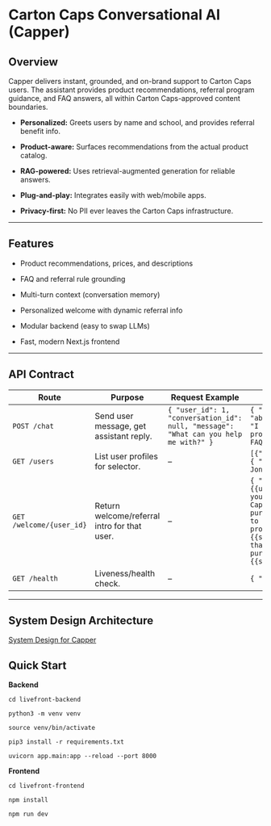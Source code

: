 
# Carton Caps Conversational AI (Capper)

    

## Overview

  

Capper delivers instant, grounded, and on-brand support to Carton Caps users. The assistant provides product recommendations, referral program guidance, and FAQ answers, all within Carton Caps-approved content boundaries.

  

-  **Personalized:** Greets users by name and school, and provides referral benefit info.

-  **Product-aware:** Surfaces recommendations from the actual product catalog.

-  **RAG-powered:** Uses retrieval-augmented generation for reliable answers.

-  **Plug-and-play:** Integrates easily with web/mobile apps.

-  **Privacy-first:** No PII ever leaves the Carton Caps infrastructure.

  

---

  

## Features

  

- Product recommendations, prices, and descriptions

- FAQ and referral rule grounding

- Multi-turn context (conversation memory)

- Personalized welcome with dynamic referral info

- Modular backend (easy to swap LLMs)

- Fast, modern Next.js frontend

  

---


## API Contract


| Route                    | Purpose                   | Request Example                                            | Response Example           |
|--------------------------|---------------------------|------------------------------------------------------------|----------------------------|
| `POST /chat`             | Send user message, get assistant reply.         | `{ "user_id": 1, "conversation_id": null, "message": "What can you help me with?" }`                        | `{ "conversation_id": "abc123-uuid", "reply": "I can help you with products, referrals, and FAQs.!" }`    |
| `GET /users`             | List user profiles for selector.        | –                                                          | `[{"id":1,"name":"Anna"},{ "id": 2, "name": "Bob Jones" }...]` |
| `GET /welcome/{user_id}` | Return welcome/referral intro for that user.  | –                                                          | `{ "messages": ["Hi {{user}}! I'm Capper, your personal Carton Caps assistant. Your purchases from us help to fund critical school programming efforts for {{school}}. Remember that a portion of your purchase goes to {{school}}!!"] }`  |
 `GET /health` | Liveness/health check.  | –                                                          | `{ "status": "ok" }`  |

---

## System Design Architecture


[System Design for Capper](https://excalidraw.com/#json=pVshaduh8uat7MxtBVWDE,Uv-TT42t_YDxBEWMw1p6gw)


## Quick Start

  

**Backend**

```
cd livefront-backend

python3 -m venv venv

source venv/bin/activate

pip3 install -r requirements.txt

uvicorn app.main:app --reload --port 8000
```
  

**Frontend**
```
cd livefront-frontend

npm install

npm run dev
```
